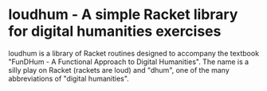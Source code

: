 loudhum - A simple Racket library for digital humanities exercises
==================================================================

loudhum is a library of Racket routines designed to accompany the
textbook "FunDHum - A Functional Approach to Digital Humanities".
The name is a silly play on Racket (rackets are loud) and "dhum",
one of the many abbreviations of "digital humanities".
